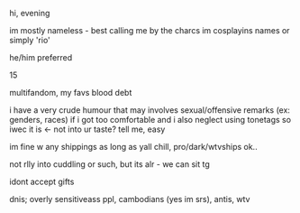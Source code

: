 hi, evening

im mostly nameless - best calling me by the charcs im cosplayins names or simply 'rio'

he/him preferred

15

multifandom, my favs blood debt

i have a very crude humour that may involves sexual/offensive remarks (ex: genders, races) if i got too comfortable and i also neglect using tonetags so iwec it is <- not into ur taste? tell me, easy

im fine w any shippings as long as yall chill, pro/dark/wtvships ok..

not rlly into cuddling or such, but its alr - we can sit tg

idont accept gifts

dnis; overly sensitiveass ppl, cambodians (yes im srs), antis, wtv
